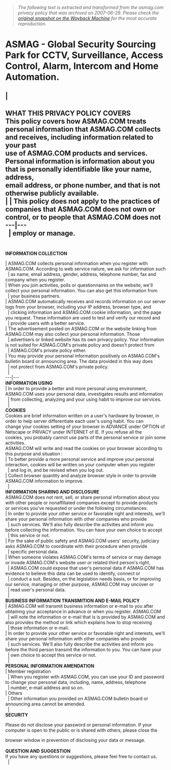 > *The following text is extracted and transformed from the asmag.com privacy policy that was archived on 2007-06-29. Please check the [original snapshot on the Wayback Machine](https://web.archive.org/web/20070629152400id_/http%3A//www.asmag.com/asm/common/privacy_policy.aspx) for the most accurate reproduction.*

# ASMAG - Global Security Sourcing Park for CCTV, Surveillance, Access Control, Alarm, Intercom and Home Automation.

|   
---  
  
**WHAT THIS PRIVACY POLICY COVERS**  
This policy covers how ASMAG.COM treats personal information that ASMAG.COM collects and receives, including information related to your past  
use of ASMAG.COM products and services. Personal information is information about you that is personally identifiable like your name, address,   
email address, or phone number, and that is not otherwise publicly available.   
|  | This policy does not apply to the practices of companies that ASMAG.COM does not own or control, or to people that ASMAG.COM does not   
---|---  
  | employ or manage.  
   
---  
  
**INFORMATION COLLECTION**  
  
| ASMAG.COM collects personal information when you register with ASMAG.COM. According to web service nature, we ask for information such   
  | as name, email address, gender, address, telephone number, fax and company when you register.  
| When you join activities, polls or questionnaires on the website, we'll collect your personal information. You can also get this information from   
  |  your business partners.  
| ASMAG.COM automatically receives and records information on our server logs from your browser, including your IP address, browser type, and  
  |  clicking information and ASMAG.COM cookie information, and the page you request. These information are used to test and verify our record and   
  | provide users with a better service.  
| The advertisement posted on ASMAG.COM or the website linking from ASMAG.COM may also collect your personal information. Those   
  | advertisers or linked website has its own privacy policy. Your information is not suited for ASMAG.COM's private policy and doesn't protect from   
  | ASMAG.COM's private policy either.  
| You may provide your personal information positively on ASMAG.COM's bulletin board or announcing area. The data provided in this way does   
  | not protect from ASMAG.COM's private policy.  
  |    
---|---  
**INFORMATION USING**  
| In order to provide a better and more personal using environment, ASMAG.COM uses your personal data, investigates results and information   
  | from collecting, analyzing and your using habit to improve our services.  
  |    
**COOKIES**  
Cookies are brief information written on a user's hardware by browser, in order to help server differentiate each user's using habit. You can   
change your cookies setting of your browser in ADVANCE under OPTION of Netscape or PRIVACY under INTERNET of IE. If you refuse all the   
cookies, you probably cannot use parts of the personal service or join some activities.  
ASMAG.COM will write and read the cookies on your browser according to this purpose and situation :   
| To better provide a more personal service and improve your personal interaction, cookies will be written on your computer when you register   
  | and log in, and be revised when you log out.  
| Collect browser quantity and analyze browser style in order to provide ASMAG.COM information to improve.  
  |    
**INFORMATION SHARING AND DISCLOSURE**  
ASMAG.COM does not rent, sell, or share personal information about you with other people or nonaffiliated companies except to provide products  
or services you've requested or under the following circumstances:   
| In order to provide your other service or favorable right and interests, we'll share your personal information with other companies who provide   
  | such services. We'll also fully describe the activities and inform you before collecting the information. You can have your own choice to accept  
  |  this service or not.  
| For the sake of public safety and ASMAG.COM users' security, judiciary asks ASMAG.COM to coordinate with their procedure when provide  
  |  specific personal data.  
| When someone violates ASMAG.COM's terms of service or may damage or invade ASMAG.COM's website user or related third person's right,  
  |  ASMAG.COM could expose that user's personal data if ASMAG.COM has evidence to believe this data can be used to identify, connect or   
  | conduct a suit. Besides, on the legislation needs basis, or for improving our service, managing or other purpose, ASMAG.COM may uncover or  
  |  read user's personal data.  
  |    
**BUSINESS INFORMATION TRANSMITION AND E-MAIL POLICY**  
| ASMAG.COM will transmit business information or e-mail to you after obtaining your acceptance in advance or when you register. ASMAG.COM   
  | will note the information or e-mail that is is provided by ASMAG.COM and also provides the method or link which explains how to stop receiving   
  | those information or e-mail.  
| In order to provide your other service or favorable right and interests, we'll share your personal information with other companies who provide  
  |  such services. We'll also fully describe the activities and inform you before the third person transmit the information to you. You can have your  
  |  own choice to accept this service or not.  
  |    
**PERSONAL INFORMATION AMENDATION**  
| Member registration  
  |  When you register with ASMAG.COM, you can use your ID and password to change your personal data, including, name, address, telephone   
  | number, e-mail address and so on.  
| Others  
  |  Other information you provided on ASMAG.COM bulletin board or announcing area cannot be amended.   
  |    
**SECURITY**  
  
Please do not disclose your password or personal information. If your computer is open to the public or is shared with others, please close the  
  
browser window in prevention of disclosing your data or message.  
   
**QUESTION AND SUGGESTION**  
If you have any questions or suggestions, please feel free to contact us.  
  |  
